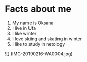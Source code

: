 # Facts about me

1. My name is Oksana
2. I live in Ufa
3. I like winter
4. I love skiing and skating in winter
5. I like to study in netology

![] (IMG-20190216-WA0004.jpg)
